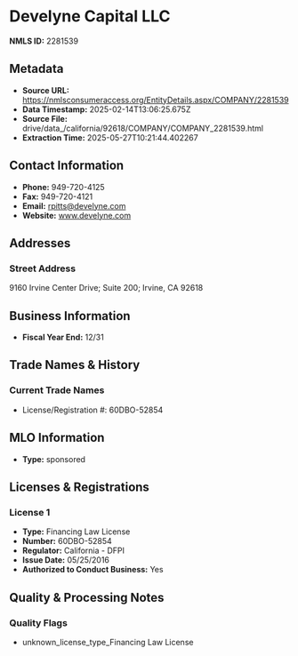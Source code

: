 # Develyne Capital LLC

**NMLS ID:** 2281539

## Metadata
- **Source URL:** https://nmlsconsumeraccess.org/EntityDetails.aspx/COMPANY/2281539
- **Data Timestamp:** 2025-02-14T13:06:25.675Z
- **Source File:** drive/data_/california/92618/COMPANY/COMPANY_2281539.html
- **Extraction Time:** 2025-05-27T10:21:44.402267

## Contact Information
- **Phone:** 949-720-4125
- **Fax:** 949-720-4121
- **Email:** rpitts@develyne.com
- **Website:** www.develyne.com

## Addresses
### Street Address
9160 Irvine Center Drive; Suite 200; Irvine, CA 92618

## Business Information
- **Fiscal Year End:** 12/31

## Trade Names & History
### Current Trade Names
- License/Registration #: 60DBO-52854

## MLO Information
- **Type:** sponsored

## Licenses & Registrations

### License 1
- **Type:** Financing Law License
- **Number:** 60DBO-52854
- **Regulator:** California - DFPI
- **Issue Date:** 05/25/2016
- **Authorized to Conduct Business:** Yes

## Quality & Processing Notes
### Quality Flags
- unknown_license_type_Financing Law License
